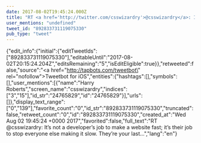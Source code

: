 ```yaml
---
date: 2017-08-02T19:45:24.000Z
title: "RT <a href='http://twitter.com/csswizardry'>@csswizardry</a>: It’s not a developer’s job to make a website fast; it’s their job to stop everyone else making it slow. They’re your last…″"
user_mentions: "undefined"
tweet_id: "892833731119075330"
pub_type: "tweet"
---
```

{"edit_info":{"initial":{"editTweetIds":["892833731119075330"],"editableUntil":"2017-08-02T20:15:24.204Z","editsRemaining":"5","isEditEligible":true}},"retweeted":false,"source":"<a href=\"http://tapbots.com/tweetbot\" rel=\"nofollow\">Tweetbot for iΟS</a>","entities":{"hashtags":[],"symbols":[],"user_mentions":[{"name":"Harry Roberts","screen_name":"csswizardry","indices":["3","15"],"id_str":"24765829","id":"24765829"}],"urls":[]},"display_text_range":["0","139"],"favorite_count":"0","id_str":"892833731119075330","truncated":false,"retweet_count":"0","id":"892833731119075330","created_at":"Wed Aug 02 19:45:24 +0000 2017","favorited":false,"full_text":"RT @csswizardry: It’s not a developer’s job to make a website fast; it’s their job to stop everyone else making it slow. They’re your last…","lang":"en"}
